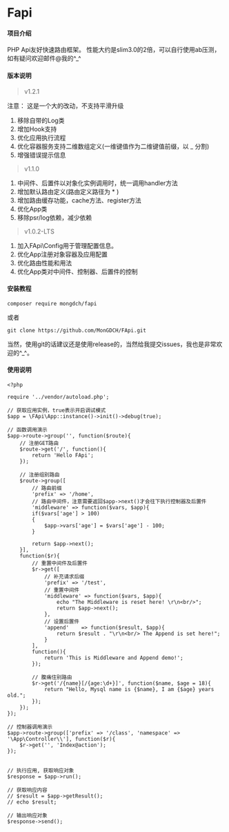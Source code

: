 # Fapi

#### 项目介绍
PHP Api友好快速路由框架。
性能大约是slim3.0的2倍，可以自行使用ab压测，如有疑问欢迎邮件@我的^_^

#### 版本说明

> v1.2.1

注意： 这是一个大的改动，不支持平滑升级

1. 移除自带的Log类
2. 增加Hook支持
3. 优化应用执行流程
4. 优化容器服务支持二维数组定义(一维键值作为二维键值前缀，以 _ 分割)
5. 增强错误提示信息
 
> v1.1.0

 1. 中间件、后置件以对象化实例调用时，统一调用handler方法
 2. 增加默认路由定义(路由定义路径为 * )
 3. 增加路由缓存功能，cache方法、register方法
 4. 优化App类
 5. 移除psr/log依赖，减少依赖

> v1.0.2-LTS

 1. 加入FApi\Config用于管理配置信息。
 2. 优化App注册对象容器及应用配置
 3. 优化路由性能和用法
 4. 优化App类对中间件、控制器、后置件的控制

#### 安装教程
```
composer require mongdch/fapi
```
或者
```
git clone https://github.com/MonGDCH/FApi.git
```
当然，使用git的话建议还是使用release的，当然给我提交issues，我也是非常欢迎的^_^。

#### 使用说明
```
<?php

require '../vendor/autoload.php';

// 获取应用实例，true表示开启调试模式
$app = \FApi\App::instance()->init()->debug(true);

// 函数调用演示
$app->route->group('', function($route){
	// 注册GET路由
	$route->get('/', function(){
		return 'Hello FApi';
	});

	// 注册组别路由
	$route->group([
		// 路由前缀
		'prefix' => '/home', 
		// 路由中间件，注意需要返回$app->next()才会往下执行控制器及后置件
		'middleware' => function($vars, $app){
		if($vars['age'] > 100)
		{
			$app->vars['age'] = $vars['age'] - 100;
		}

		return $app->next();
	}], 
	function($r){
		// 重置中间件及后置件
		$r->get([
			// 补充请求后缀
			'prefix' => '/test',
			// 重置中间件
			'middleware' => function($vars, $app){
				echo "The Middleware is reset here! \r\n<br/>";
				return $app->next();
			},
			// 设置后置件
			'append'	=> function($result, $app){
				return $result . "\r\n<br/> The Append is set here!";
			}
		], 
		function(){
			return 'This is Middleware and Append demo!';
		});

		// 腹痛住别路由
		$r->get('/{name}[/{age:\d+}]', function($name, $age = 18){
			return "Hello, Mysql name is {$name}, I am {$age} years old.";
		});
	});
});

// 控制器调用演示
$app->route->group(['prefix' => '/class', 'namespace' => '\App\Controller\\'], function($r){
	$r->get('', 'Index@action');
});


// 执行应用, 获取响应对象
$response = $app->run();

// 获取响应内容
// $result = $app->getResult();
// echo $result;

// 输出响应对象
$response->send();


```
